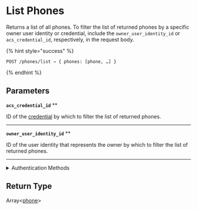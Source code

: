 # List Phones

Returns a list of all phones. To filter the list of returned phones by a specific owner user identity or credential, include the `owner_user_identity_id` or `acs_credential_id`, respectively, in the request body.

{% hint style="success" %}
```
POST /phones/list ⇒ { phones: [phone, …] }
```
{% endhint %}

## Parameters

**`acs_credential_id`** **

ID of the [credential](../../capability-guides/access-systems/managing-credentials.md) by which to filter the list of returned phones.

---

**`owner_user_identity_id`** **

ID of the user identity that represents the owner by which to filter the list of returned phones.

---


<details>

<summary>Authentication Methods</summary>

- API key
- Personal access token
  <br>Must also include the `seam-workspace` header in the request.
</details>

## Return Type

Array<[phone](./)>

